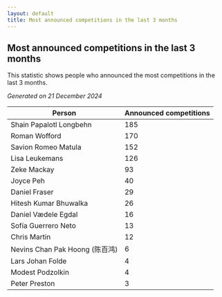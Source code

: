 ```yaml
---
layout: default
title: Most announced competitions in the last 3 months
---
```

## Most announced competitions in the last 3 months
This statistic shows people who announced the most competitions in the last 3 months.

*Generated on 21 December 2024*

| Person | Announced competitions |
| --- | --- |
| Shain Papalotl Longbehn | 185 |
| Roman Wofford | 170 |
| Savion Romeo Matula | 152 |
| Lisa Leukemans | 126 |
| Zeke Mackay | 93 |
| Joyce Peh | 40 |
| Daniel Fraser | 29 |
| Hitesh Kumar Bhuwalka | 26 |
| Daniel Vædele Egdal | 16 |
| Sofía Guerrero Neto | 13 |
| Chris Martin | 12 |
| Nevins Chan Pak Hoong (陈百鸿) | 6 |
| Lars Johan Folde | 4 |
| Modest Podzolkin | 4 |
| Peter Preston | 3 |
